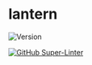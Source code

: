 # lantern

![Version](https://img.shields.io/badge/version-${{env.npm_package_version}}-blue)

[![GitHub Super-Linter](https://github.com/shahXrul/lantern/actions/workflows/development.yml/badge.svg)](https://github.com/shahXrul/lantern/actions/workflows/mega-linter.yml)

